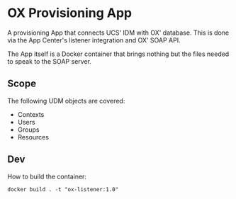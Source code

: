 OX Provisioning App
===================

A provisioning App that connects UCS' IDM with OX' database. This is done via the App Center's listener integration and OX' SOAP API.

The App itself is a Docker container that brings nothing but the files needed to speak to the SOAP server.

Scope
-----

The following UDM objects are covered:

* Contexts
* Users
* Groups
* Resources


Dev
---

How to build the container:

`docker build . -t "ox-listener:1.0"`
